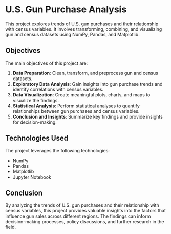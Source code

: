 # U.S. Gun Purchase Analysis

This project explores trends of U.S. gun purchases and their relationship with census variables. It involves transforming, combining, and visualizing gun and census datasets using NumPy, Pandas, and Matplotlib.
## Objectives

The main objectives of this project are:

1. **Data Preparation**: Clean, transform, and preprocess gun and census datasets.
2. **Exploratory Data Analysis**: Gain insights into gun purchase trends and identify correlations with census variables.
3. **Data Visualization**: Create meaningful plots, charts, and maps to visualize the findings.
4. **Statistical Analysis**: Perform statistical analyses to quantify relationships between gun purchases and census variables.
5. **Conclusion and Insights**: Summarize key findings and provide insights for decision-making.

## Technologies Used

The project leverages the following technologies:

- NumPy
- Pandas
- Matplotlib
- Jupyter Notebook

## Conclusion

By analyzing the trends of U.S. gun purchases and their relationship with census variables, this project provides valuable insights into the factors that influence gun sales across different regions. The findings can inform decision-making processes, policy discussions, and further research in the field.
